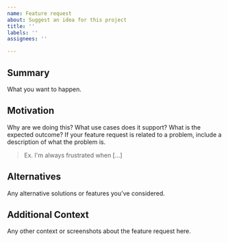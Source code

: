 ```yaml
---
name: Feature request
about: Suggest an idea for this project
title: ''
labels: ''
assignees: ''

---
```

## Summary
What you want to happen.

## Motivation
Why are we doing this? What use cases does it support? What is the expected outcome? If your feature request is related to a problem, include a description of what the problem is. 
> Ex. I'm always frustrated when [...]

## Alternatives
Any alternative solutions or features you've considered.

## Additional Context 
Any other context or screenshots about the feature request here.
